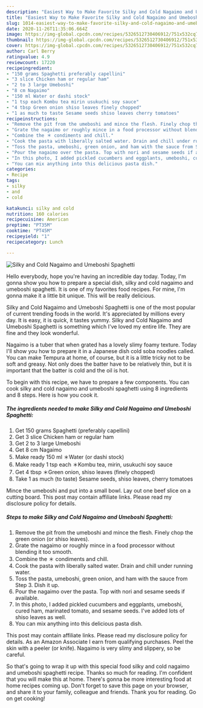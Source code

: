 ```yaml
---
description: "Easiest Way to Make Favorite Silky and Cold Nagaimo and Umeboshi Spaghetti"
title: "Easiest Way to Make Favorite Silky and Cold Nagaimo and Umeboshi Spaghetti"
slug: 1014-easiest-way-to-make-favorite-silky-and-cold-nagaimo-and-umeboshi-spaghetti
date: 2020-11-26T11:35:06.664Z
image: https://img-global.cpcdn.com/recipes/5326512730406912/751x532cq70/silky-and-cold-nagaimo-and-umeboshi-spaghetti-recipe-main-photo.jpg
thumbnail: https://img-global.cpcdn.com/recipes/5326512730406912/751x532cq70/silky-and-cold-nagaimo-and-umeboshi-spaghetti-recipe-main-photo.jpg
cover: https://img-global.cpcdn.com/recipes/5326512730406912/751x532cq70/silky-and-cold-nagaimo-and-umeboshi-spaghetti-recipe-main-photo.jpg
author: Carl Berry
ratingvalue: 4.9
reviewcount: 17220
recipeingredient:
- "150 grams Spaghetti preferably capellini"
- "3 slice Chicken ham or regular ham"
- "2 to 3 large Umeboshi"
- "8 cm Nagaimo"
- "150 ml Water or dashi stock"
- "1 tsp each Kombu tea mirin usukuchi soy sauce"
- "4 tbsp Green onion shiso leaves finely chopped"
- "1 as much to taste Sesame seeds shiso leaves cherry tomatoes"
recipeinstructions:
- "Remove the pit from the umeboshi and mince the flesh. Finely chop the green onion (or shiso leaves)."
- "Grate the nagaimo or roughly mince in a food processor without blending it too smooth."
- "Combine the ＊ condiments and chill."
- "Cook the pasta with liberally salted water. Drain and chill under running water."
- "Toss the pasta, umeboshi, green onion, and ham with the sauce from Step 3. Dish it up."
- "Pour the nagaimo over the pasta. Top with nori and sesame seeds if available."
- "In this photo, I added pickled cucumbers and eggplants, umeboshi, cured ham, marinated tomato, and sesame seeds. I&#39;ve added lots of shiso leaves as well."
- "You can mix anything into this delicious pasta dish."
categories:
- Recipe
tags:
- silky
- and
- cold

katakunci: silky and cold 
nutrition: 160 calories
recipecuisine: American
preptime: "PT35M"
cooktime: "PT45M"
recipeyield: "1"
recipecategory: Lunch

---
```



![Silky and Cold Nagaimo and Umeboshi Spaghetti](https://img-global.cpcdn.com/recipes/5326512730406912/751x532cq70/silky-and-cold-nagaimo-and-umeboshi-spaghetti-recipe-main-photo.jpg)

Hello everybody, hope you're having an incredible day today. Today, I'm gonna show you how to prepare a special dish, silky and cold nagaimo and umeboshi spaghetti. It is one of my favorites food recipes. For mine, I'm gonna make it a little bit unique. This will be really delicious.

Silky and Cold Nagaimo and Umeboshi Spaghetti is one of the most popular of current trending foods in the world. It's appreciated by millions every day. It is easy, it is quick, it tastes yummy. Silky and Cold Nagaimo and Umeboshi Spaghetti is something which I've loved my entire life. They are fine and they look wonderful.

Nagaimo is a tuber that when grated has a lovely slimy foamy texture. Today I&#39;ll show you how to prepare it in a Japanese dish cold soba noodles called. You can make Tempura at home, of course, but it is a little tricky not to be soft and greasy. Not only does the batter have to be relatively thin, but it is important that the batter is cold and the oil is hot.


To begin with this recipe, we have to prepare a few components. You can cook silky and cold nagaimo and umeboshi spaghetti using 8 ingredients and 8 steps. Here is how you cook it.

<!--inarticleads1-->

##### The ingredients needed to make Silky and Cold Nagaimo and Umeboshi Spaghetti:

1. Get 150 grams Spaghetti (preferably capellini)
1. Get 3 slice Chicken ham or regular ham
1. Get 2 to 3 large Umeboshi
1. Get 8 cm Nagaimo
1. Make ready 150 ml ＊Water (or dashi stock)
1. Make ready 1 tsp each ＊Kombu tea, mirin, usukuchi soy sauce
1. Get 4 tbsp ＊Green onion, shiso leaves (finely chopped)
1. Take 1 as much (to taste) Sesame seeds, shiso leaves, cherry tomatoes


Mince the umeboshi and put into a small bowl. Lay out one beef slice on a cutting board. This post may contain affiliate links. Please read my disclosure policy for details. 

<!--inarticleads2-->

##### Steps to make Silky and Cold Nagaimo and Umeboshi Spaghetti:

1. Remove the pit from the umeboshi and mince the flesh. Finely chop the green onion (or shiso leaves).
1. Grate the nagaimo or roughly mince in a food processor without blending it too smooth.
1. Combine the ＊ condiments and chill.
1. Cook the pasta with liberally salted water. Drain and chill under running water.
1. Toss the pasta, umeboshi, green onion, and ham with the sauce from Step 3. Dish it up.
1. Pour the nagaimo over the pasta. Top with nori and sesame seeds if available.
1. In this photo, I added pickled cucumbers and eggplants, umeboshi, cured ham, marinated tomato, and sesame seeds. I&#39;ve added lots of shiso leaves as well.
1. You can mix anything into this delicious pasta dish.


This post may contain affiliate links. Please read my disclosure policy for details. As an Amazon Associate I earn from qualifying purchases. Peel the skin with a peeler (or knife). Nagaimo is very slimy and slippery, so be careful. 

So that's going to wrap it up with this special food silky and cold nagaimo and umeboshi spaghetti recipe. Thanks so much for reading. I'm confident that you will make this at home. There's gonna be more interesting food at home recipes coming up. Don't forget to save this page on your browser, and share it to your family, colleague and friends. Thank you for reading. Go on get cooking!
